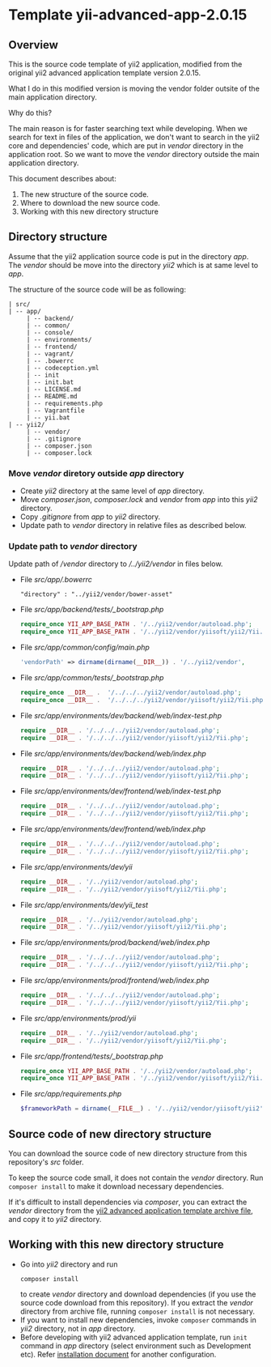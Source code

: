 # Template yii-advanced-app-2.0.15

## Overview

This is the source code template of yii2 application, modified from the original yii2 advanced application template version 2.0.15.

What I do in this modified version is moving the vendor folder outsite of the main application directory.

Why do this?

The main reason is for faster searching text while developing.
When we search for text in files of the application, we don't want to search in the yii2 core and dependencies' code, which are put in *vendor* directory in the application root. 
So we want to move the *vendor* directory outside the main application directory.

This document describes about:
1. The new structure of the source code.
1. Where to download the new source code.
1. Working with this new directory structure

## Directory structure

Assume that the yii2 application source code is put in the directory *app*. The *vendor* should be move into the directory *yii2* which is at same level to *app*.

The structure of the source code will be as following:
```
| src/
| -- app/
     | -- backend/
     | -- common/
     | -- console/
     | -- environments/
     | -- frontend/
     | -- vagrant/
     | -- .bowerrc
     | -- codeception.yml
     | -- init
     | -- init.bat
     | -- LICENSE.md
     | -- README.md
     | -- requirements.php
     | -- Vagrantfile
     | -- yii.bat
| -- yii2/
     | -- vendor/
     | -- .gitignore
     | -- composer.json
     | -- composer.lock
```

### Move *vendor* diretory outside *app* directory

* Create *yii2* directory at the same level of *app* directory.
* Move *composer.json*, *composer.lock* and *vendor* from *app* into this *yii2* directory.
* Copy *.gitignore* from *app* to *yii2* directory.
* Update path to *vendor* directory in relative files as described below.

### Update path to *vendor* directory
Update path of */vendor* directory to */../yii2/vendor* in files below.

* File *src/app/.bowerrc*
  ```
  "directory" : "../yii2/vendor/bower-asset"
  ```
* File *src/app/backend/tests/_bootstrap.php*
  ```php
  require_once YII_APP_BASE_PATH . '/../yii2/vendor/autoload.php';
  require_once YII_APP_BASE_PATH . '/../yii2/vendor/yiisoft/yii2/Yii.php';
  ```
* File *src/app/common/config/main.php*
  ```php
  'vendorPath' => dirname(dirname(__DIR__)) . '/../yii2/vendor',
  ```
* File *src/app/common/tests/_bootstrap.php*
  ```php
  require_once __DIR__ .  '/../../../yii2/vendor/autoload.php';
  require_once __DIR__ .  '/../../../yii2/vendor/yiisoft/yii2/Yii.php';
  ```
* File *src/app/environments/dev/backend/web/index-test.php*
  ```php
  require __DIR__ . '/../../../yii2/vendor/autoload.php';
  require __DIR__ . '/../../../yii2/vendor/yiisoft/yii2/Yii.php';
  ```
* File *src/app/environments/dev/backend/web/index.php*
  ```php
  require __DIR__ . '/../../../yii2/vendor/autoload.php';
  require __DIR__ . '/../../../yii2/vendor/yiisoft/yii2/Yii.php';
  ```
* File *src/app/environments/dev/frontend/web/index-test.php*
  ```php
  require __DIR__ . '/../../../yii2/vendor/autoload.php';
  require __DIR__ . '/../../../yii2/vendor/yiisoft/yii2/Yii.php';
  ```
* File *src/app/environments/dev/frontend/web/index.php*
  ```php
  require __DIR__ . '/../../../yii2/vendor/autoload.php';
  require __DIR__ . '/../../../yii2/vendor/yiisoft/yii2/Yii.php';
  ```
* File *src/app/environments/dev/yii*
  ```php
  require __DIR__ . '/../yii2/vendor/autoload.php';
  require __DIR__ . '/../yii2/vendor/yiisoft/yii2/Yii.php';
  ```
* File *src/app/environments/dev/yii_test*
  ```php
  require __DIR__ . '/../yii2/vendor/autoload.php';
  require __DIR__ . '/../yii2/vendor/yiisoft/yii2/Yii.php';
  ```
* File *src/app/environments/prod/backend/web/index.php*
  ```php
  require __DIR__ . '/../../../yii2/vendor/autoload.php';
  require __DIR__ . '/../../../yii2/vendor/yiisoft/yii2/Yii.php';
  ```
* File *src/app/environments/prod/frontend/web/index.php*
  ```php
  require __DIR__ . '/../../../yii2/vendor/autoload.php';
  require __DIR__ . '/../../../yii2/vendor/yiisoft/yii2/Yii.php';
  ```
* File *src/app/environments/prod/yii*
  ```php
  require __DIR__ . '/../yii2/vendor/autoload.php';
  require __DIR__ . '/../yii2/vendor/yiisoft/yii2/Yii.php';
  ```
* File *src/app/frontend/tests/_bootstrap.php*
  ```php
  require_once YII_APP_BASE_PATH . '/../yii2/vendor/autoload.php';
  require_once YII_APP_BASE_PATH . '/../yii2/vendor/yiisoft/yii2/Yii.php';
  ```
* File *src/app/requirements.php*
  ```php
  $frameworkPath = dirname(__FILE__) . '/../yii2/vendor/yiisoft/yii2';
  ```

## Source code of new directory structure

You can download the source code of new directory structure from this repository's *src* folder.

To keep the source code small, it does not contain the *vendor* directory. Run `composer install` to make it download necessary dependencies.

If it's difficult to install dependencies via *composer*, you can extract the *vendor* directory from the [yii2 advanced application template archive file](https://github.com/yiisoft/yii2/releases/download/2.0.15/yii-advanced-app-2.0.15.tgz), and copy it to *yii2* directory.

## Working with this new directory structure

* Go into *yii2* directory and run
  ```shell
  composer install
  ```
  to create *vendor* directory and download dependencies (if you use the source code download from this repository). If you extract the *vendor* directory from archive file, running `composer install` is not necessary.
* If you want to install new dependencies, invoke `composer` commands in *yii2* directory, not in *app* directory.
* Before developing with yii2 advanced application template, run `init` command in *app* directory (select environment such as Development etc). Refer [installation document](https://www.yiiframework.com/extension/yiisoft/yii2-app-advanced/doc/guide/2.0/en/start-installation) for another configuration.
